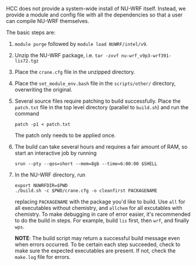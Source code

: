 HCC does not provide a system-wide install of NU-WRF itself.
Instead, we provide a module and config file with all the
dependencies so that a user can compile NU-WRF themselves.

The basic steps are:
1.  `module purge` followed by `module load NUWRF/intel/v9`.
2.  Unzip the NU-WRF package, i.e. `tar -zxvf nu-wrf_v9p3-wrf391-lis72.tgz`
3.  Place the `crane.cfg` file in the unzipped directory.
4.  Place the `set_module_env.bash` file in the `scripts/other/` directory, overwriting the original.
5.  Several source files require patching to build successfully.  Place the `patch.txt` file in the
    top level directory (parallel to `build.sh`) and run the command
    ```
    patch -p1 < patch.txt
    ```
    The patch only needs to be applied once.
6.  The build can take several hours and requires a fair amount of RAM, so start an
    interactive job by running 
    ```
    srun --pty --qos=short --mem=8gb --time=6:00:00 $SHELL
    ```
7.  In the NU-WRF directory, run

    ```
    export NUWRFDIR=$PWD
    ./build.sh -c $PWD/crane.cfg -o cleanfirst PACKAGENAME
    ```

    replacing `PACKAGENAME` with the package you'd like to build.
    Use `all` for all executables without chemistry, and `allchem` for all excutables with chemistry.
    To make debugging in care of error easier, it's recommended to do the build in steps.
    For example, build `lis` first, then `wrf`, and finally `wps`.

    **NOTE**: The build script may return a successful build message even when errors occurred.
    To be certain each step succeeded, check to make sure the expected executables are present.
    If not, check the `make.log` file for errors.
